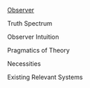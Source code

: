 [Observer](Observer.md)

Truth Spectrum

Observer Intuition

Pragmatics of Theory

Necessities

Existing Relevant Systems
